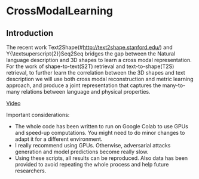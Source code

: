 # CrossModalLearning

## Introduction
The recent work Text2Shape(#http://text2shape.stanford.edu/) and Y{\textsuperscript{2}}Seq2Seq bridges the gap between the Natural language description and 3D shapes to learn a cross modal representation. For the work of shape-to-text(S2T) retrieval and text-to-shape(T2S) retrieval, to further learn the correlation between the 3D shapes and text description we will use both cross modal reconstruction and metric learning approach, and produce a joint representation that captures the many-to-many relations between language and physical properties.

[Video](#https://www.youtube.com/watch?v=fxWC9Ubk4to&feature=youtu.be)

Important considerations:
* The whole code has been written to run on Google Colab to use GPUs and speed-up computations. You might need to do minor changes to adapt it for a different environment.
* I really recommend using GPUs. Otherwise, adversarial attacks generation and model predictions become really slow.
* Using these scripts, all results can be reproduced. Also data has been provided to avoid repeating the whole process and help future researchers.
